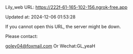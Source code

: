 Lily_web URL: https://222f-61-165-102-156.ngrok-free.app

Updated at: 2024-12-06 01:53:28

If you cannot open this URL, the server might be down.

Please contact: 

goley04@foxmail.com Or Wechat:GL_yeaH